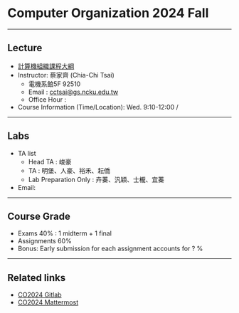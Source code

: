 # Computer Organization 2024 Fall
---

## Lecture
- <a href="https://class-qry.acad.ncku.edu.tw/syllabus/online_display.php?syear=0113&sem=1&co_no=E221700&class_code=2" target="_blank">計算機組織課程大綱</a>
- Instructor: 蔡家齊 (Chia-Chi Tsai)<br>
    - 電機系館5F 92510
    - Email : cctsai@gs.ncku.edu.tw
    - Office Hour : 
- Course Information (Time/Location): Wed. 9:10-12:00 / 

---

## Labs
- TA list
    - Head TA : 峻豪
    - TA : 明堡、人豪、裕禾、耘僑
    - Lab Preparation Only : 卉蓁、汎穎、士櫳、宜蓁
- Email:  

---

## Course Grade
- Exams 40% : 1 midterm + 1 final 
- Assignments 60% 
- Bonus: Early submission for each assignment accounts for ? %

---

## Related links
- [CO2024 Gitlab]()
- [CO2024 Mattermost]()